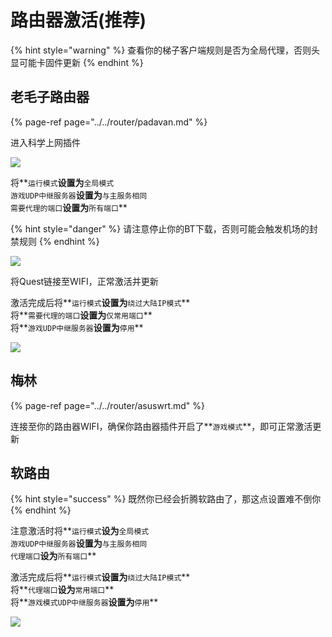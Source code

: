 # 路由器激活\(推荐\)

{% hint style="warning" %}
查看你的梯子客户端规则是否为全局代理，否则头显可能卡固件更新
{% endhint %}

## 老毛子路由器

{% page-ref page="../../router/padavan.md" %}

进入科学上网插件

![](https://cdn.jsdelivr.net/gh/EYW-015/Oculus-guide-China/pdv/pdv2.png)

将**`运行模式`**设置为**`全局模式`  
`游戏UDP中继服务器`**设置为**`与主服务相同`  
`需要代理的端口`**设置为**`所有端口`**

{% hint style="danger" %}
请注意停止你的BT下载，否则可能会触发机场的封禁规则
{% endhint %}

![](https://cdn.jsdelivr.net/gh/EYW-015/Oculus-guide-China/pdv/pdv3.png)

将Quest链接至WIFI，正常激活并更新

激活完成后将**`运行模式`**设置为**`绕过大陆IP模式`**  
将**`需要代理的端口`**设置为**`仅常用端口`**  
将**`游戏UDP中继服务器`**设置为**`停用`**

![](https://cdn.jsdelivr.net/gh/EYW-015/Oculus-guide-China/pdv/pdv4.png)

## 梅林

{% page-ref page="../../router/asuswrt.md" %}

连接至你的路由器WIFI，确保你路由器插件开启了**`游戏模式`**，即可正常激活更新

## 软路由

{% hint style="success" %}
既然你已经会折腾软路由了，那这点设置难不倒你
{% endhint %}

注意激活时将**`运行模式`**设为**`全局模式`  
`游戏UDP中继服务器`**设置为**`与主服务相同`  
`代理端口`**设为**`所有端口`**

激活完成后将**`运行模式`**设置为**`绕过大陆IP模式`**  
将**`代理端口`**设为**`常用端口`**  
将**`游戏模式UDP中继服务器`**设置为**`停用`**

![](https://cdn.jsdelivr.net/gh/EYW-015/Oculus-guide-China/openwrt/op1.png)

